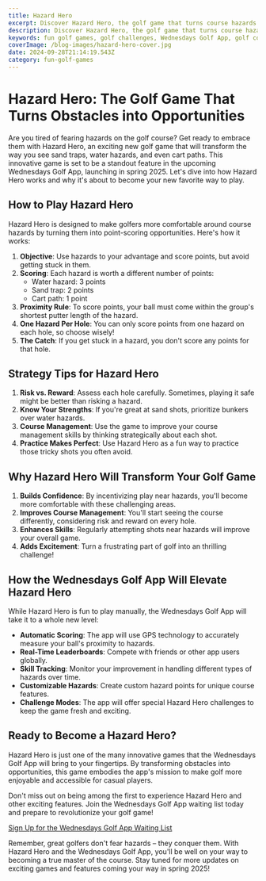 ```yaml
---
title: Hazard Hero
excerpt: Discover Hazard Hero, the golf game that turns course hazards into opportunities. Play it first on the Wednesdays Golf App, launching spring 2025. Join the waitlist now!
description: Discover Hazard Hero, the golf game that turns course hazards into opportunities.
keywords: fun golf games, golf challenges, Wednesdays Golf App, golf course hazards, innovative golf games, golf app features, social golfing, casual golf games
coverImage: /blog-images/hazard-hero-cover.jpg
date: 2024-09-28T21:14:19.543Z
category: fun-golf-games
---
```


# Hazard Hero: The Golf Game That Turns Obstacles into Opportunities

Are you tired of fearing hazards on the golf course? Get ready to embrace them with Hazard Hero, an exciting new golf game that will transform the way you see sand traps, water hazards, and even cart paths. This innovative game is set to be a standout feature in the upcoming Wednesdays Golf App, launching in spring 2025. Let's dive into how Hazard Hero works and why it's about to become your new favorite way to play.

## How to Play Hazard Hero

Hazard Hero is designed to make golfers more comfortable around course hazards by turning them into point-scoring opportunities. Here's how it works:

1. **Objective**: Use hazards to your advantage and score points, but avoid getting stuck in them.
2. **Scoring**: Each hazard is worth a different number of points:
   - Water hazard: 3 points
   - Sand trap: 2 points
   - Cart path: 1 point
3. **Proximity Rule**: To score points, your ball must come within the group's shortest putter length of the hazard.
4. **One Hazard Per Hole**: You can only score points from one hazard on each hole, so choose wisely!
5. **The Catch**: If you get stuck in a hazard, you don't score any points for that hole.

## Strategy Tips for Hazard Hero

1. **Risk vs. Reward**: Assess each hole carefully. Sometimes, playing it safe might be better than risking a hazard.
2. **Know Your Strengths**: If you're great at sand shots, prioritize bunkers over water hazards.
3. **Course Management**: Use the game to improve your course management skills by thinking strategically about each shot.
4. **Practice Makes Perfect**: Use Hazard Hero as a fun way to practice those tricky shots you often avoid.

## Why Hazard Hero Will Transform Your Golf Game

1. **Builds Confidence**: By incentivizing play near hazards, you'll become more comfortable with these challenging areas.
2. **Improves Course Management**: You'll start seeing the course differently, considering risk and reward on every hole.
3. **Enhances Skills**: Regularly attempting shots near hazards will improve your overall game.
4. **Adds Excitement**: Turn a frustrating part of golf into an thrilling challenge!

## How the Wednesdays Golf App Will Elevate Hazard Hero

While Hazard Hero is fun to play manually, the Wednesdays Golf App will take it to a whole new level:

- **Automatic Scoring**: The app will use GPS technology to accurately measure your ball's proximity to hazards.
- **Real-Time Leaderboards**: Compete with friends or other app users globally.
- **Skill Tracking**: Monitor your improvement in handling different types of hazards over time.
- **Customizable Hazards**: Create custom hazard points for unique course features.
- **Challenge Modes**: The app will offer special Hazard Hero challenges to keep the game fresh and exciting.

## Ready to Become a Hazard Hero?

Hazard Hero is just one of the many innovative games that the Wednesdays Golf App will bring to your fingertips. By transforming obstacles into opportunities, this game embodies the app's mission to make golf more enjoyable and accessible for casual players.

Don't miss out on being among the first to experience Hazard Hero and other exciting features. Join the Wednesdays Golf App waiting list today and prepare to revolutionize your golf game!

[Sign Up for the Wednesdays Golf App Waiting List](#subscribe)

Remember, great golfers don't fear hazards – they conquer them. With Hazard Hero and the Wednesdays Golf App, you'll be well on your way to becoming a true master of the course. Stay tuned for more updates on exciting games and features coming your way in spring 2025!
